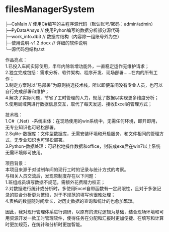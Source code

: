 # filesManagerSystem

├─CsMain                     // 使用C#编写的主程序源代码（默认账号/密码：admin/admin）  
├─PyDataAnsys                // 使用Pyhon编写的数据分析部分源代码  
├─work_info.db3              // 数据库结构（内容除一组账号外为空）  
├─使用说明-v1.2.docx          // 详细的软件说明  
└─源代码包结构.txt

作品亮点：   
1.已投入车间实际使用，半年内除新增功能外，一直稳定运作无维护请求；  
2.独立完成包括：需求分析、软件架构、程序开发、现场部署……在内的所有工作；  
3.制定方案时以“易部署”为原则挑选技术栈，所以即便车间没有专业人员，也可以自行完成部署和维护；  
4.解决了实际问题，节省了工时管理的人力，规范了数据以实现更多维度分析；  
5.使用局域网进行数据信息交互，取代了每天发送、接收Excel的管理方式；  

技术栈：  
1.C#（.Net）-系统主体：在现场使用的win系统中，无需任何环境，即开即用，无专业知识也可轻松部署。  
2.Sqlite-数据库：文件型数据库，无需安装环境和开启服务，和文件相同的管理方式，无专业知识也可轻松部署。  
3.Python-数据处理：可轻松地操作数据和office，封装成exe后在win7以上系统无需环境即可使用。  

项目背景：  
本项目来源于对试制车间的现行工时的记录与统计方式的考察。  
与相关人员交流后，发现原制度存在以下问题：  
1.班组成员填写数据不规范，需额外花费精力校正；  
2.对数据进行统计或分析时，多使用Excel自带函数有一定局限性，且对于多张记录的联合分析更为繁琐，对于不规范的填写也很难处理；   
4.表格的数量随时间增长，对历史数据的查询和统计的也愈加繁琐。  

因此，我对现行管理体系进行调研，以原有的流程逻辑为基础，结合现场环境和可用资源开发一款工时管理软件，使得任务在分配和汇报时更加便捷、在填写和计算时更加规范，在统计和分析时更加智能。
